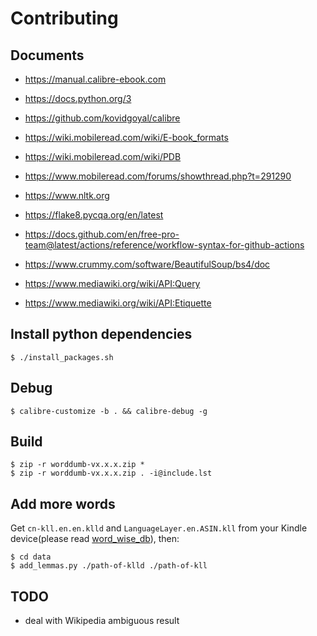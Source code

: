 # Contributing

## Documents

- https://manual.calibre-ebook.com

- https://docs.python.org/3

- https://github.com/kovidgoyal/calibre

- https://wiki.mobileread.com/wiki/E-book_formats

- https://wiki.mobileread.com/wiki/PDB

- https://www.mobileread.com/forums/showthread.php?t=291290

- https://www.nltk.org

- https://flake8.pycqa.org/en/latest

- https://docs.github.com/en/free-pro-team@latest/actions/reference/workflow-syntax-for-github-actions

- https://www.crummy.com/software/BeautifulSoup/bs4/doc

- https://www.mediawiki.org/wiki/API:Query

- https://www.mediawiki.org/wiki/API:Etiquette

## Install python dependencies

```
$ ./install_packages.sh
```

## Debug

```
$ calibre-customize -b . && calibre-debug -g
```

## Build

```
$ zip -r worddumb-vx.x.x.zip *
$ zip -r worddumb-vx.x.x.zip . -i@include.lst
```

## Add more words

Get `cn-kll.en.en.klld` and `LanguageLayer.en.ASIN.kll` from your Kindle device(please read [word\_wise\_db](./word_wise_db.md)), then:

```
$ cd data
$ add_lemmas.py ./path-of-klld ./path-of-kll
```

## TODO

- deal with Wikipedia ambiguous result
